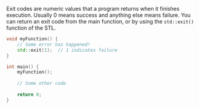 Exit codes are numeric values that a program returns when it finishes execution. Usually 0 means success and anything else means failure. You can return an exit code from the main function, or by using the `std::exit()` function of the STL.

```c++
void myFunction() {
	// Some error has happened!
	std::exit(1);  // 1 indicates failure
}

int main() {
	myFunction();
	
	// Some other code 
	
	return 0;
}
```